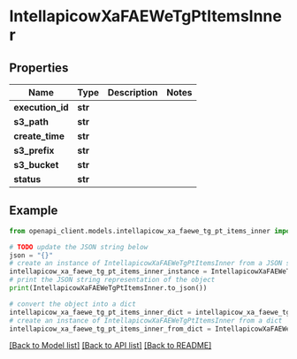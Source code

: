 # IntellapicowXaFAEWeTgPtItemsInner


## Properties

Name | Type | Description | Notes
------------ | ------------- | ------------- | -------------
**execution_id** | **str** |  | 
**s3_path** | **str** |  | 
**create_time** | **str** |  | 
**s3_prefix** | **str** |  | 
**s3_bucket** | **str** |  | 
**status** | **str** |  | 

## Example

```python
from openapi_client.models.intellapicow_xa_faewe_tg_pt_items_inner import IntellapicowXaFAEWeTgPtItemsInner

# TODO update the JSON string below
json = "{}"
# create an instance of IntellapicowXaFAEWeTgPtItemsInner from a JSON string
intellapicow_xa_faewe_tg_pt_items_inner_instance = IntellapicowXaFAEWeTgPtItemsInner.from_json(json)
# print the JSON string representation of the object
print(IntellapicowXaFAEWeTgPtItemsInner.to_json())

# convert the object into a dict
intellapicow_xa_faewe_tg_pt_items_inner_dict = intellapicow_xa_faewe_tg_pt_items_inner_instance.to_dict()
# create an instance of IntellapicowXaFAEWeTgPtItemsInner from a dict
intellapicow_xa_faewe_tg_pt_items_inner_from_dict = IntellapicowXaFAEWeTgPtItemsInner.from_dict(intellapicow_xa_faewe_tg_pt_items_inner_dict)
```
[[Back to Model list]](../README.md#documentation-for-models) [[Back to API list]](../README.md#documentation-for-api-endpoints) [[Back to README]](../README.md)


